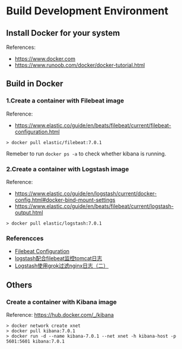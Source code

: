 # Build Development Environment

## Install Docker for your system

References:

* https://www.docker.com
* https://www.runoob.com/docker/docker-tutorial.html

## Build in Docker

### 1.Create a container with Filebeat image

Reference:

* https://www.elastic.co/guide/en/beats/filebeat/current/filebeat-configuration.html

```
> docker pull elastic/filebeat:7.0.1
```

Remeber to run ```docker ps -a``` to check whether kibana is running.

### 2.Create a container with Logstash image

Reference:

* https://www.elastic.co/guide/en/logstash/current/docker-config.html#docker-bind-mount-settings
* https://www.elastic.co/guide/en/beats/filebeat/current/logstash-output.html

```
> docker pull elastic/logstash:7.0.1

```

### Referencces

* [Filebeat Configuration](https://blog.csdn.net/shunqixing/article/details/80401689)
* [logstash配合filebeat监控tomcat日志](https://www.cnblogs.com/guochunyi/p/6130962.html)
* [Logstash使用grok过滤nginx日志（二）](https://www.cnblogs.com/Orgliny/p/5592186.html)

## Others

### Create a container with Kibana image

Reference: https://hub.docker.com/_/kibana

```
> docker network create xnet
> docker pull kibana:7.0.1
> docker run -d --name kibana-7.0.1 --net xnet -h kibana-host -p 5601:5601 kibana:7.0.1
```

